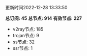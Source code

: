更新时间2022-12-28 13:33:50

**总订阅: 45**
**总节点: 914**
**有效节点: 227**
- v2ray节点: 185
- trojan节点: 9
- ss节点: 32
- ssr节点: 1
